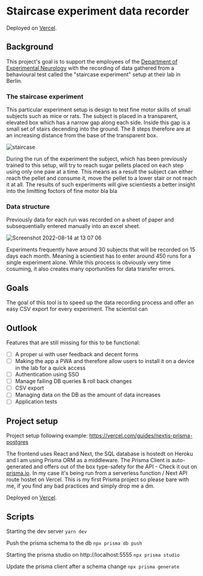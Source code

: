 # Staircase experiment data recorder

Deployed on [Vercel](https://staircase-recorder.vercel.app/).

## Background

This project's goal is to support the employees of the [Department of Experimental Neurology](https://expneuro.charite.de/en/) with the recording of data gathered from a behavioural test called the "staircase experiment" setup at their lab in Berlin. 

### The staircase experiment

This particular experiment setup is design to test fine motor skills of small subjects such as mice or rats. The subject is placed in a transparent, elevated box which has a narrow gap along each side. Inside this gap is a small set of stairs decending into the ground. The 8 steps therefore are at an increasing distance from the base of the transparent box. 

![staircase](https://user-images.githubusercontent.com/34210193/184666679-74d38505-a8a6-4441-9f35-84ba3a895fae.jpg)

During the run of the experiment the subject, which has been previously trained to this setup, will try to reach sugar pellets placed on each step using only one paw at a time. This means as a result the subject can either reach the pellet and consume it, move the pellet to a lower stair or not reach it at all. 
The results of such experiments will give scientiests a better insight into the limitting foctors of fine motor bla bla

### Data structure

Previously data for each run was recorded on a sheet of paper and subsequentially entered manually into an excel sheet. 

![Screenshot 2022-08-14 at 13 07 06](https://user-images.githubusercontent.com/34210193/184667968-64e53936-435c-4d53-89b8-6128ce618703.png)

Experiments frequently have around 30 subjects that will be recorded on 15 days each month. Meaning a scientiest has to enter around 450 runs for a single experiment alone. While this process is obviously very time cosuming, it also creates many oportunities for data transfer errors.

## Goals

The goal of this tool is to speed up the data recording process and offer an easy CSV export for every experiment. The scientist can 

## Outlook
Features that are still missing for this to be functional:
- [ ] A proper ui with user feedback and decent forms 
- [ ] Making the app a PWA and therefore allow users to install it on a device in the lab for a quick access
- [ ] Authentication using SSO
- [ ] Manage failing DB queries & roll back changes
- [ ] CSV export
- [ ] Managing data on the DB as the amount of data increases
- [ ] Application tests

## Project setup

Project setup following example: https://vercel.com/guides/nextjs-prisma-postgres

The frontend uses React and Next, the SQL database is hostedt on Heroku and I am using Prisma ORM as a middleware. The Prisma Client is auto-generated and offers out of the box type-safety for the API - Check it out on [prisma.io](https://www.prisma.io/). In my case it's being run from a serverless function / Next API route hostet on Vercel. This is my first Prisma project so please bare with me, if you find any bad practices and simply drop me a dm. 

Deployed on [Vercel](https://staircase-recorder.vercel.app/).

## Scripts

Starting the dev server `yarn dev`

Push the prisma schema to the db `npx prisma db push`

Starting the prisma studio on http://localhost:5555 `npx prisma studio`

Update the prisma client after a schema change `npx prisma generate`
